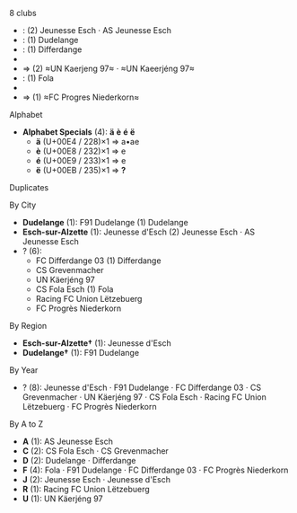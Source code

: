 8 clubs

-  : (2) Jeunesse Esch · AS Jeunesse Esch
-  : (1) Dudelange
-  : (1) Differdange
- 
-  ⇒ (2) ≈UN Kaerjeng 97≈ · ≈UN Kaeerjéng 97≈
-  : (1) Fola
- 
-  ⇒ (1) ≈FC Progres Niederkorn≈




Alphabet

- **Alphabet Specials** (4):  **ä**  **è**  **é**  **ë** 
  - **ä** (U+00E4 / 228)×1 ⇒ a•ae
  - **è** (U+00E8 / 232)×1 ⇒ e
  - **é** (U+00E9 / 233)×1 ⇒ e
  - **ë** (U+00EB / 235)×1 ⇒ **?**




Duplicates





By City

- **Dudelange** (1): F91 Dudelange  (1) Dudelange
- **Esch-sur-Alzette** (1): Jeunesse d'Esch  (2) Jeunesse Esch · AS Jeunesse Esch
- ? (6): 
  - FC Differdange 03  (1) Differdange
  - CS Grevenmacher 
  - UN Käerjéng 97 
  - CS Fola Esch  (1) Fola
  - Racing FC Union Lëtzebuerg 
  - FC Progrès Niederkorn 




By Region

- **Esch-sur-Alzette†** (1):   Jeunesse d'Esch
- **Dudelange†** (1):   F91 Dudelange




By Year

- ? (8):   Jeunesse d'Esch · F91 Dudelange · FC Differdange 03 · CS Grevenmacher · UN Käerjéng 97 · CS Fola Esch · Racing FC Union Lëtzebuerg · FC Progrès Niederkorn






By A to Z

- **A** (1): AS Jeunesse Esch
- **C** (2): CS Fola Esch · CS Grevenmacher
- **D** (2): Dudelange · Differdange
- **F** (4): Fola · F91 Dudelange · FC Differdange 03 · FC Progrès Niederkorn
- **J** (2): Jeunesse Esch · Jeunesse d'Esch
- **R** (1): Racing FC Union Lëtzebuerg
- **U** (1): UN Käerjéng 97





